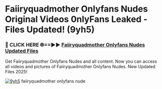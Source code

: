# Faiiryquadmother Onlyfans Nudes Original Videos 0nlyFans Leaked - Files Updated! (9yh5)

<h3>🔴 CLICK HERE 🌐==►► <a href="https://best4dudes.click/HH4t6V" rel="nofollow">Faiiryquadmother Onlyfans Nudes Updated Files</a></h3>

Get Faiiryquadmother Onlyfans Nudes and all content. Now you can access all videos and pictures of Faiiryquadmother Onlyfans Nudes. New Updated Files 2025!

[![9yh5](https://github.com/user-attachments/assets/8c521d6e-e6e3-4a75-9320-d58ab9d79d5b)](https://best4dudes.click/HH4t6V)
faiiryquadmother onlyfans nude